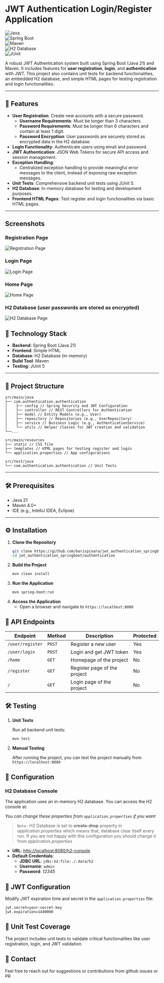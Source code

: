 # JWT Authentication Login/Register Application  

![Java](https://img.shields.io/badge/Java-21-007396?style=for-the-badge&logo=java)  
![Spring Boot](https://img.shields.io/badge/Spring%20Boot-3.1.2-brightgreen?style=for-the-badge&logo=spring)  
![Maven](https://img.shields.io/badge/Maven-4.0.0-C71A36?style=for-the-badge&logo=apache-maven)  
![H2 Database](https://img.shields.io/badge/H2%20Database-In%20Memory%20Database-blue?style=for-the-badge&logo=h2)  
![JUnit](https://img.shields.io/badge/Testing-JUnit5-yellowgreen?style=for-the-badge&logo=java)  

A robust JWT Authentication system built using Spring Boot (Java 21) and Maven. It includes features for **user registration**, **login**, and **authentication** with JWT. This project also contains unit tests for backend functionalities, an embedded H2 database, and simple HTML pages for testing registration and login functionalities.  

---
## 📑 Features  

- **User Registration**: Create new accounts with a secure password.  
  - **Username Requirements**: Must be longer than 3 characters.  
  - **Password Requirements**: Must be longer than 6 characters and contain at least 1 digit.  
  - **Password Encryption**: User passwords are securely stored as encrypted data in the H2 database.  
- **Login Functionality**: Authenticate users using email and password.  
- **JWT Authentication**: JSON Web Tokens for secure API access and session management.  
- **Exception Handling**:  
  - Centralized exception handling to provide meaningful error messages to the client, instead of exposing raw exception messages.  
- **Unit Tests**: Comprehensive backend unit tests using JUnit 5.  
- **H2 Database**: In-memory database for testing and development purposes.  
- **Frontend HTML Pages**: Test register and login functionalities via basic HTML pages.  

---
## Screenshots  

### Registration Page  
![Registration Page](images/register_page.png "Registration Page Screenshot")  

### Login Page  
![Login Page](images/login_page.png "Login Page Screenshot")  

### Home Page
![Home Page](images/home_page.png "Home Page Screenshot")

### H2 Database (user passwords are stored as encrypted)
![H2 Database Page](images/database_page.png "H2 Database Page Screenshot")

## 🚀 Technology Stack  

- **Backend**: Spring Boot (Java 21)  
- **Frontend**: Simple HTML  
- **Database**: H2 Database (in-memory)  
- **Build Tool**: Maven  
- **Testing**: JUnit 5  

---

## 📂 Project Structure
    src/main/java 
    ├── com.authentication.authentication
    │    ├── config // Spring Security and JWT Configuration 
    │    ├── controller // REST Controllers for Authentication 
    │    ├── model // Entity Models (e.g., User)
    │    ├── repository // Repositories (e.g., UserRepository) 
    │    ├── service // Business Logic (e.g., AuthenticationService) 
    │    └── utils // Helper classes for JWT creation and validation
    └──...

    src/main/resources
    ├── static // CSS file
    ├── templates // HTML pages for testing register and login 
    └── application.properties // App configurations

    src/test/java 
    └── com.authentication.authentication // Unit Tests

---

## 🛠️ Prerequisites  

- Java 21  
- Maven 4.0+  
- IDE (e.g., IntelliJ IDEA, Eclipse)  

---

## ⚙️ Installation  

1. **Clone the Repository**  
   ```bash
   git clone https://github.com/barispinara/jwt_authentication_springboot.git
   cd jwt_authentication_springboot/authentication
2. **Build the Project**
    ```bash
    mvn clean install
3. **Run the Application**
    ```bash
    mvn spring-boot:run
4. **Access the Application**
    - Open a browser and navigate to `https://localhost:8080`

## 📄 API Endpoints  

| **Endpoint**          | **Method** | **Description**          | **Protected** |  
|------------------------|------------|--------------------------|---------------|  
| `/user/register`           | `POST`    | Register a new user      | Yes            |  
| `/user/login`              | `POST`    | Login and get JWT token  | Yes            |  
| `/home`    | `GET`     | Homepage of the project       | No           |
| `/register`    | `GET`     | Register page  of the project       | No           |
| `/`    | `GET`     | Login page of the project       | No           |


## 🛠️ Testing

1. **Unit Tests**


    Run all backend unit tests:
    ```bash
    mvn test
2. **Manual Testing**


    After running the project, you can test the project manually from `https://localhost:8080`
## 🔧 Configuration  

### H2 Database Console  

The application uses an in-memory H2 database. You can access the H2 console at:

*You can change these properties from `application.properties` if you want*

> `Note:`  H2 Database is set to **create-drop** property in *application.properties* which means that, database clear itself every run. If you are not happy with this configuration you should change it from *application.properties*

- **URL**: [http://localhost:8080/h2-console](http://localhost:8080/h2-console)  
- **Default Credentials**:  
  - **JDBC URL**: `jdbc:h2:file:./.data/h2`  
  - **Username**: `admin`  
  - **Password**: *12345*  

## 🔧 JWT Configuration  

Modify JWT expiration time and secret in the `application.properties` file:

    jwt.secret=your-secret-key
    jwt.expiration=1440000

## 🧪 Unit Test Coverage

The project includes unit tests to validate critical functionalities like user registration, login, and JWT validation.

## 📧 Contact

Feel free to reach out for suggestions or contributions from github issues or PR

